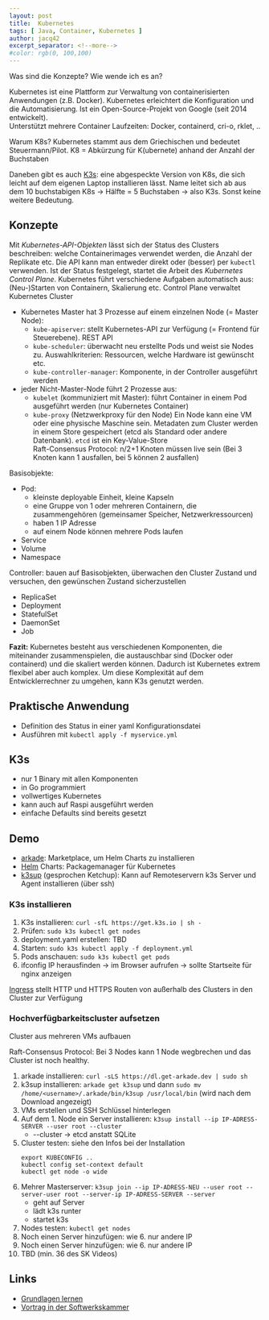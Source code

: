 ```yaml
---
layout: post
title:  Kubernetes
tags: [ Java, Container, Kubernetes ]
author: jacq42
excerpt_separator: <!--more-->
#color: rgb(0, 100,100)
---
```


Was sind die Konzepte? Wie wende ich es an?

<!--more-->

Kubernetes ist eine Plattform zur Verwaltung von containerisierten Anwendungen (z.B. Docker). Kubernetes erleichtert die Konfiguration und die Automatisierung. Ist ein Open-Source-Projekt von Google (seit 2014 entwickelt).\
Unterstützt mehrere Container Laufzeiten: Docker, containerd, cri-o, rklet, ..

Warum K8s? Kubernetes stammt aus dem Griechischen und bedeutet Steuermann/Pilot. K8 = Abkürzung für K(ubernete) anhand der Anzahl der Buchstaben

Daneben gibt es auch [K3s](https://k3s.io/): eine abgespeckte Version von K8s, die sich leicht auf dem eigenen Laptop installieren lässt. Name leitet sich ab aus dem 10 buchstabigen K8s -> Hälfte = 5 Buchstaben -> also K3s. Sonst keine weitere Bedeutung.

## Konzepte

Mit _Kubernetes-API-Objekten_ lässt sich der Status des Clusters beschreiben: welche Containerimages verwendet werden, die Anzahl der Replikate etc. Die API kann man entweder direkt oder (besser) per `kubectl` verwenden. Ist der Status festgelegt, startet die Arbeit des _Kubernetes Control Plane_. Kubernetes führt verschiedene Aufgaben automatisch aus: (Neu-)Starten von Containern, Skalierung etc. Control Plane verwaltet Kubernetes Cluster
* Kubernetes Master hat 3 Prozesse auf einem einzelnen Node (= Master Node): 
    * `kube-apiserver`: stellt Kubernetes-API zur Verfügung (= Frontend für Steuerebene). REST API
    * `kube-scheduler`: überwacht neu erstellte Pods und weist sie Nodes zu. Auswahlkriterien: Ressourcen, welche Hardware ist gewünscht etc.
    * `kube-controller-manager`: Komponente, in der Controller ausgeführt werden
* jeder Nicht-Master-Node führt 2 Prozesse aus: 
    * `kubelet` (kommuniziert mit Master): führt Container in einem Pod ausgeführt werden (nur Kubernetes Container)
    * `kube-proxy` (Netzwerkproxy für den Node)
Ein Node kann eine VM oder eine physische Maschine sein.
Metadaten zum Cluster werden in einem Store gespeichert (etcd als Standard oder andere Datenbank). `etcd` ist ein Key-Value-Store\
Raft-Consensus Protocol: n/2+1 Knoten müssen live sein (Bei 3 Knoten kann 1 ausfallen, bei 5 können 2 ausfallen)

Basisobjekte:
* Pod: 
    * kleinste deployable Einheit, kleine Kapseln
    * eine Gruppe von 1 oder mehreren Containern, die zusammengehören (gemeinsamer Speicher, Netzwerkressourcen)
    * haben 1 IP Adresse
    * auf einem Node können mehrere Pods laufen
* Service
* Volume
* Namespace

Controller: bauen auf Basisobjekten, überwachen den Cluster Zustand und versuchen, den gewünschen Zustand sicherzustellen
* ReplicaSet
* Deployment
* StatefulSet
* DaemonSet
* Job

**Fazit:** Kubernetes besteht aus verschiedenen Komponenten, die miteinander zusammenspielen, die austauschbar sind (Docker oder containerd) und die skaliert werden können. Dadurch ist Kubernetes extrem flexibel aber auch komplex. Um diese Komplexität auf dem Entwicklerrechner zu umgehen, kann K3s genutzt werden.

## Praktische Anwendung

* Definition des Status in einer yaml Konfigurationsdatei
* Ausführen mit `kubectl apply -f myservice.yml`

## K3s

* nur 1 Binary mit allen Komponenten
* in Go programmiert
* vollwertiges Kubernetes
* kann auch auf Raspi ausgeführt werden
* einfache Defaults sind bereits gesetzt

## Demo

* [arkade](https://github.com/alexellis/arkade): Marketplace, um Helm Charts zu installieren
* [Helm](https://helm.sh/) Charts: Packagemanager für Kubernetes
* [k3sup](https://github.com/alexellis/k3sup) (gesprochen Ketchup): Kann auf Remoteservern k3s Server und Agent installieren (über ssh)

### K3s installieren 

1. K3s installieren: `curl -sfL https://get.k3s.io | sh -`
2. Prüfen: `sudo k3s kubectl get nodes`
3. deployment.yaml erstellen: TBD
4. Starten: `sudo k3s kubectl apply -f deployment.yml`
5. Pods anschauen: `sudo k3s kubectl get pods`
6. ifconfig IP herausfinden -> im Browser aufrufen -> sollte Startseite für nginx anzeigen

[Ingress](https://kubernetes.io/docs/concepts/services-networking/ingress/) stellt HTTP und HTTPS Routen von außerhalb des Clusters in den Cluster zur Verfügung

### Hochverfügbarkeitscluster aufsetzen

Cluster aus mehreren VMs aufbauen

Raft-Consensus Protocol: Bei 3 Nodes kann 1 Node wegbrechen und das Cluster ist noch healthy.

1. arkade installieren: `curl -sLS https://dl.get-arkade.dev | sudo sh`
2. k3sup installieren: `arkade get k3sup` und dann `sudo mv /home/<username>/.arkade/bin/k3sup /usr/local/bin` (wird nach dem Download angezeigt)
3. VMs erstellen und SSH Schlüssel hinterlegen
4. Auf dem 1. Node ein Server installieren: `k3sup install --ip IP-ADRESS-SERVER --user root --cluster`
    * --cluster -> etcd anstatt SQLite
5. Cluster testen: siehe den Infos bei der Installation
    ``` 
    export KUBECONFIG ..
    kubectl config set-context default
    kubectl get node -o wide
    ```
6. Mehrer Masterserver: `k3sup join --ip IP-ADRESS-NEU --user root --server-user root --server-ip IP-ADRESS-SERVER --server`
    * geht auf Server
    * lädt k3s runter
    * startet k3s
7. Nodes testen: `kubectl get nodes`
8. Noch einen Server hinzufügen: wie 6. nur andere IP
9. Noch einen Server hinzufügen: wie 6. nur andere IP
10. TBD (min. 36 des SK Videos)

## Links

* [Grundlagen lernen](https://kubernetes.io/de/docs/tutorials/kubernetes-basics/)
* [Vortrag in der Softwerkskammer](https://www.youtube.com/watch?v=545w9d_Kb5U)